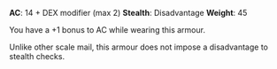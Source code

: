 **AC**: 14 + DEX modifier (max 2)
**Stealth**: Disadvantage 
**Weight**: 45

You have a +1 bonus to AC while wearing this armour.

Unlike other scale mail, this armour does not impose a disadvantage to stealth checks.